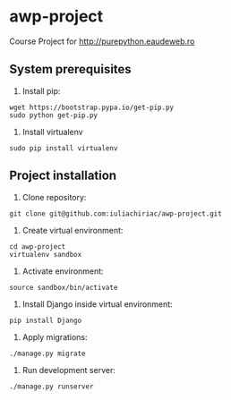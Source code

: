 # awp-project

Course Project for http://purepython.eaudeweb.ro

System prerequisites
--------------------

1. Install pip:
  
  ```
  wget https://bootstrap.pypa.io/get-pip.py
  sudo python get-pip.py
  ```

1. Install virtualenv

  ```
  sudo pip install virtualenv
  ```
  
Project installation
--------------------

1. Clone repository:

  ```
  git clone git@github.com:iuliachiriac/awp-project.git
  ```
  
1. Create virtual environment:
  
  ```
  cd awp-project
  virtualenv sandbox
  ```
  
1. Activate environment:

  ```
  source sandbox/bin/activate
  ```
  
1. Install Django inside virtual environment:

  ```
  pip install Django
  ```
  
1. Apply migrations:

  ```
  ./manage.py migrate
  ```
  
1. Run development server:

  ```
  ./manage.py runserver
  ```
